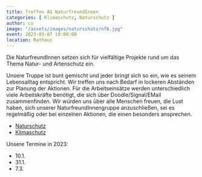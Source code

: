 ```yaml
---
title: Treffen AG NaturfreundInnen
categories: [ Klimaschutz, Naturschutz ]
author: co
image: "/assets/images/naturschutz/nf6.jpg"
event: 2023-03-07 19:00:00
location: Rathaus
---
```

Die NaturfreundInnen setzen sich für vielfältige Projekte rund um das Thema Natur- und Artenschutz ein.

Unsere Truppe ist bunt gemischt und jeder bringt sich so ein, wie es seinem Lebensalltag entspricht. Wir treffen uns nach Bedarf in lockeren Abständen zur Planung der Aktionen. Für die Arbeitseinsätze werden unterschiedlich viele Arbeitskräfte benötigt, die sich über Doodle/Signal/EMail zusammenfinden. Wir würden uns über alle Menschen freuen, die Lust haben, sich unserer NaturfreundInnengruppe anzuschließen, sei es regelmäßig oder bei einzelnen Aktionen, die einen besonders ansprechen. 

* [Naturschutz](/category/naturschutz)
* [Klimaschutz](/category/klimaschutz)

Unsere Termine in 2023:
* 10.1.
* 31.1.
* 7.3.
